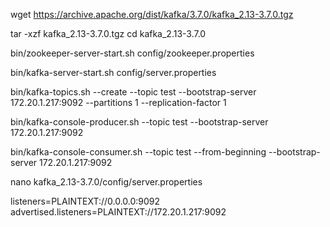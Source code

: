wget https://archive.apache.org/dist/kafka/3.7.0/kafka_2.13-3.7.0.tgz

 
tar -xzf kafka_2.13-3.7.0.tgz
cd kafka_2.13-3.7.0

 
bin/zookeeper-server-start.sh config/zookeeper.properties

bin/kafka-server-start.sh config/server.properties

 
bin/kafka-topics.sh --create --topic test --bootstrap-server 172.20.1.217:9092 --partitions 1 --replication-factor 1

bin/kafka-console-producer.sh --topic test --bootstrap-server 172.20.1.217:9092

 
bin/kafka-console-consumer.sh --topic test --from-beginning --bootstrap-server 172.20.1.217:9092

 
 
nano kafka_2.13-3.7.0/config/server.properties

listeners=PLAINTEXT://0.0.0.0:9092
advertised.listeners=PLAINTEXT://172.20.1.217:9092


